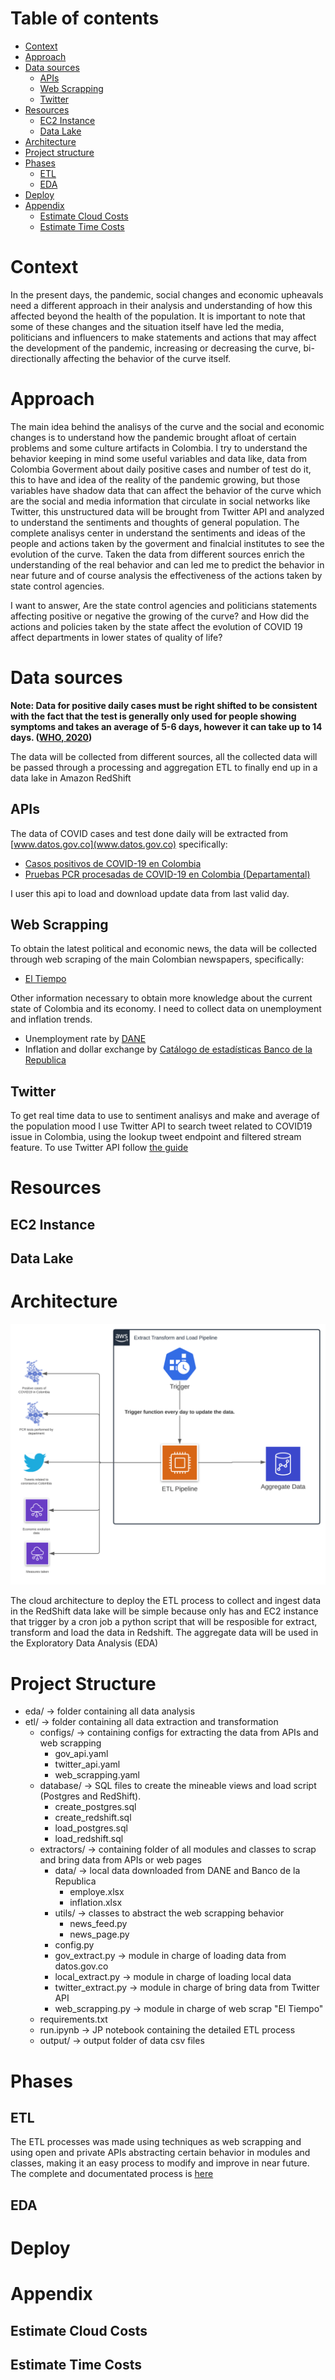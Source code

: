 Table of contents
=================
   * [Context](#context)
   * [Approach](#approach)
   * [Data sources](#data-sources)
      * [APIs](#apis)
      * [Web Scrapping](#web-scrapping)
      * [Twitter](#twitter)
   * [Resources](#resources)
      * [EC2 Instance](#ec2-instance)
      * [Data Lake](#data-lake)
   * [Architecture](#architecture)
   * [Project structure](#project-structure)
   * [Phases](#phases)
     * [ETL](#etl)
     * [EDA](#eda)
   * [Deploy](#deploy)
   * [Appendix](#appendix)
      * [Estimate Cloud Costs](#estimate-cloud-costs)
      * [Estimate Time Costs](#estimate-time-costs)

Context
=================

In the present days, the pandemic, social changes and economic upheavals need a different approach in their analysis and understanding of how this affected beyond the health of the population. It is important to note that some of these changes and the situation itself have led the media, politicians and influencers to make statements and actions that may affect the development of the pandemic, increasing or decreasing the curve, bi-directionally affecting the behavior of the curve itself.

Approach
=================

The main idea behind the analisys of the curve and the social and economic changes is to understand how the pandemic brought afloat of certain problems and some culture artifacts in Colombia. I try to understand the behavior keeping in mind some useful variables and data like, data from Colombia Goverment about daily positive cases and number of test do it, this to have and idea of the reality of the pandemic growing, but those variables have shadow data that can affect the behavior of the curve which are the social and media information that circulate in social networks like Twitter, this unstructured data will be brought from Twitter API and analyzed to understand the sentiments and thoughts of general population. The complete analisys center in understand the sentiments and ideas of the people and actions taken by the goverment and finalcial institutes to see the evolution of the curve. Taken the data from different sources enrich the understanding of the real behavior and can led me to predict the behavior in near future and of course analysis the effectiveness of the actions taken by state control agencies.

I want to answer, Are the state control agencies and politicians statements affecting positive or negative the growing of the curve? and How did the actions and policies taken by the state affect the evolution of COVID 19 affect departments in lower states of quality of life?

Data sources
=================

<strong>Note: Data for positive daily cases must be right shifted to be consistent with the fact that the test is generally only used for people showing symptoms and takes an average of 5-6 days, however it can take up to 14 days. ([WHO, 2020](https://www.who.int/health-topics/coronavirus#tab=tab_3))</strong>

The data will be collected from different sources, all the collected data will be passed through a processing and aggregation ETL to finally end up in a data lake in Amazon RedShift

APIs
-----

The data of COVID cases and test done daily will be extracted from [www.datos.gov.co](www.datos.gov.co) specifically:

* [Casos positivos de COVID-19 en Colombia](https://www.datos.gov.co/Salud-y-Protecci-n-Social/Casos-positivos-de-COVID-19-en-Colombia/gt2j-8ykr)
* [Pruebas PCR procesadas de COVID-19 en Colombia (Departamental)](https://www.datos.gov.co/Salud-y-Protecci-n-Social/Pruebas-PCR-procesadas-de-COVID-19-en-Colombia-Dep/8835-5baf)

I user this api to load and download update data from last valid day.

Web Scrapping
-----

To obtain the latest political and economic news, the data will be collected through web scraping of the main Colombian newspapers, specifically:

* [El Tiempo](https://www.eltiempo.com/)

Other information necessary to obtain more knowledge about the current state of Colombia and its economy. I need to collect data on unemployment and inflation trends.

* Unemployment rate by [DANE](https://www.dane.gov.co/index.php/estadisticas-por-tema/mercado-laboral/empleo-y-desempleo#geih-mercado-laboral)
* Inflation and dollar exchange by [Catálogo de estadísticas Banco de la Republica](https://www.banrep.gov.co/es/catalogo-estadisticas)

Twitter
-----

To get real time data to use to sentiment analisys and make and average of the population mood I use Twitter API to search tweet related to COVID19 issue in Colombia, using the lookup tweet endpoint and filtered stream feature. To use Twitter API follow [the guide](https://developer.twitter.com/en/docs/twitter-api/getting-started/guide)

Resources
=================

EC2 Instance
-----



Data Lake
-----



Architecture
=================

![Architecture](./media/architecture.svg)

The cloud architecture to deploy the ETL process to collect and ingest data in the RedShift data lake will be simple because only has and EC2 instance that trigger by a cron job a python script that will be resposible for extract, transform and load the data in Redshift. The aggregate data will be used in the Exploratory Data Analysis (EDA)

Project Structure
=================

* eda/ -> folder containing all data analysis
* etl/ -> folder containing all data extraction and transformation
  * configs/ -> containing configs for extracting the data from APIs and web scrapping
    * gov_api.yaml
    * twitter_api.yaml
    * web_scrapping.yaml
  * database/ -> SQL files to create the mineable views and load script (Postgres and RedShift).
    * create_postgres.sql
    * create_redshift.sql
    * load_postgres.sql
    * load_redshift.sql
  * extractors/ -> containing folder of all modules and classes to scrap and bring data from APIs or web pages
    * data/ -> local data downloaded from DANE and Banco de la Republica
      * employe.xlsx
      * inflation.xlsx
    * utils/ -> classes to abstract the web scrapping behavior
      * news_feed.py
      * news_page.py
    * config.py
    * gov_extract.py -> module in charge of loading data from datos.gov.co
    * local_extract.py -> module in charge of loading local data
    * twitter_extract.py -> module in charge of bring data from Twitter API
    * web_scrapping.py -> module in charge of web scrap "El Tiempo"
  * requirements.txt
  * run.ipynb -> JP notebook containing the detailed ETL process
  * output/ -> output folder of data csv files

Phases
=================

ETL
-----

The ETL processes was made using techniques as web scrapping and using open and private APIs abstracting certain behavior in modules and classes, making it an easy process to modify and improve in near future. The complete and documentated process is [here](./etl/run.ipynb)

EDA
-----

Deploy
=================

Appendix
=================

Estimate Cloud Costs
-----

Estimate Time Costs
-----